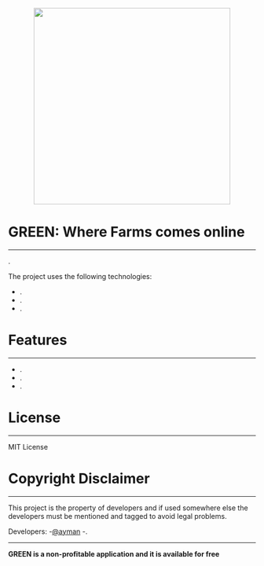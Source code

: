 <p align="center">
  <img  width="400" height="400" src="g![logo3](https://user-images.githubusercontent.com/63640443/119480382-4529b680-bd5a-11eb-870d-9c0e9af43ec0.png)
reen/static/logo3.png" align="center">
</p>

# GREEN: Where Farms comes online
<hr>

. 

The project uses the following technologies:
  - .
  - .
  - .

# Features
<hr>

  - .
  - .
  - .

# License
<hr>

MIT License

# Copyright Disclaimer
<hr>

This project is the property of  developers and if used somewhere else the developers must be mentioned and tagged to avoid legal problems.

Developers:
-[@ayman](https://github.com/AymanKandil)
-.

<hr>

**GREEN is a non-profitable application and it is available for free**

